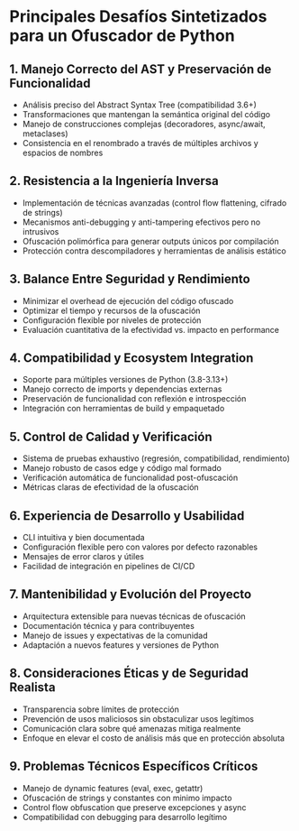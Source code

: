 # Principales Desafíos Sintetizados para un Ofuscador de Python

## 1. **Manejo Correcto del AST y Preservación de Funcionalidad**
- Análisis preciso del Abstract Syntax Tree (compatibilidad 3.6+)
- Transformaciones que mantengan la semántica original del código
- Manejo de construcciones complejas (decoradores, async/await, metaclases)
- Consistencia en el renombrado a través de múltiples archivos y espacios de nombres

## 2. **Resistencia a la Ingeniería Inversa**
- Implementación de técnicas avanzadas (control flow flattening, cifrado de strings)
- Mecanismos anti-debugging y anti-tampering efectivos pero no intrusivos
- Ofuscación polimórfica para generar outputs únicos por compilación
- Protección contra descompiladores y herramientas de análisis estático

## 3. **Balance Entre Seguridad y Rendimiento**
- Minimizar el overhead de ejecución del código ofuscado
- Optimizar el tiempo y recursos de la ofuscación
- Configuración flexible por niveles de protección
- Evaluación cuantitativa de la efectividad vs. impacto en performance

## 4. **Compatibilidad y Ecosystem Integration**
- Soporte para múltiples versiones de Python (3.8-3.13+)
- Manejo correcto de imports y dependencias externas
- Preservación de funcionalidad con reflexión e introspección
- Integración con herramientas de build y empaquetado

## 5. **Control de Calidad y Verificación**
- Sistema de pruebas exhaustivo (regresión, compatibilidad, rendimiento)
- Manejo robusto de casos edge y código mal formado
- Verificación automática de funcionalidad post-ofuscación
- Métricas claras de efectividad de la ofuscación

## 6. **Experiencia de Desarrollo y Usabilidad**
- CLI intuitiva y bien documentada
- Configuración flexible pero con valores por defecto razonables
- Mensajes de error claros y útiles
- Facilidad de integración en pipelines de CI/CD

## 7. **Mantenibilidad y Evolución del Proyecto**
- Arquitectura extensible para nuevas técnicas de ofuscación
- Documentación técnica y para contribuyentes
- Manejo de issues y expectativas de la comunidad
- Adaptación a nuevos features y versiones de Python

## 8. **Consideraciones Éticas y de Seguridad Realista**
- Transparencia sobre límites de protección
- Prevención de usos maliciosos sin obstaculizar usos legítimos
- Comunicación clara sobre qué amenazas mitiga realmente
- Enfoque en elevar el costo de análisis más que en protección absoluta

## 9. **Problemas Técnicos Específicos Críticos**
- Manejo de dynamic features (eval, exec, getattr)
- Ofuscación de strings y constantes con minimo impacto
- Control flow obfuscation que preserve excepciones y async
- Compatibilidad con debugging para desarrollo legítimo
